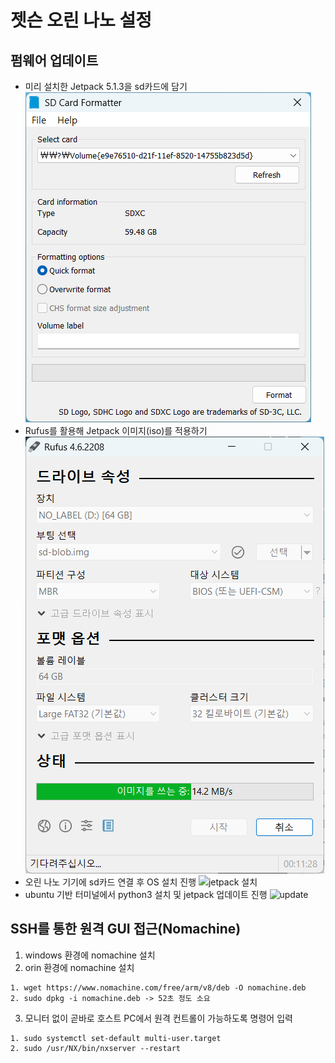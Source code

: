 # 젯슨 오린 나노 설정

## 펌웨어 업데이트 
- 미리 설치한 Jetpack 5.1.3을 sd카드에 담기
![sd card formatter 설정](image.png)
- Rufus를 활용해 Jetpack 이미지(iso)를 적용하기
![Rufus](image-1.png)
- 오린 나노 기기에 sd카드 연결 후 OS 설치 진행
![jetpack 설치](image-2.png)
- ubuntu 기반 터미널에서 python3 설치 및 jetpack 업데이트 진행
![update](image-3.png)

## SSH를 통한 원격 GUI 접근(Nomachine)

1. windows 환경에 nomachine 설치
2. orin 환경에 nomachine 설치
```
1. wget https://www.nomachine.com/free/arm/v8/deb -O nomachine.deb
2. sudo dpkg -i nomachine.deb -> 52초 정도 소요
```
3. 모니터 없이 곧바로 호스트 PC에서 원격 컨트롤이 가능하도록 명령어 입력
```
1. sudo systemctl set-default multi-user.target
2. sudo /usr/NX/bin/nxserver --restart
```